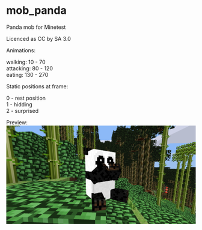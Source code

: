 # mob_panda
Panda mob for Minetest

Licenced as CC by SA 3.0
  
  
Animations:  
  
walking: 10 - 70  
attacking: 80 - 120  
eating: 130 - 270  
  
Static positions at frame:  
  
0 - rest position  
1 - hidding  
2 - surprised  
  
  
Preview:
![Image Cow mob](https://raw.githubusercontent.com/AspireMint/mob_panda/master/preview.png)